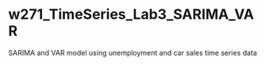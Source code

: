 # w271_TimeSeries_Lab3_SARIMA_VAR
SARIMA and VAR model using unemployment and car sales time series data

